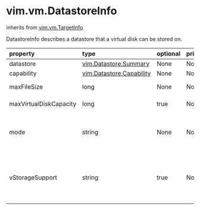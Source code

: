 vim.vm.DatastoreInfo
====================
inherits from [vim.vm.TargetInfo](docs/vim.vm.TargetInfo.md)


DatastoreInfo describes a datastore that a virtual disk can be   stored on.

| property | type | optional | priv | desc |
|:---------|:-----|:---------|:-----|:-----|
| datastore | [vim.Datastore.Summary](vim.Datastore.Summary.md "vim.Datastore.Summary") | None | None | Information about the datastore |
| capability | [vim.Datastore.Capability](vim.Datastore.Capability.md "vim.Datastore.Capability") | None | None | Information about the datastore capabilities |
| maxFileSize | long | None | None | The maximum size of a file that can reside on this datastore. |
| maxVirtualDiskCapacity | long | true | None | The maximum capacity of a virtual disk which can be created on this volume |
| mode | string | None | None | Access mode for this datastore. This is either   readOnly or readWrite. A virtual disk needs to be   stored on readWrite datastore. ISOs can be read   from a readOnly datastore.<br>See <a href="vim.host.MountInfo.AccessMode.md">HostMountMode</a><br> |
| vStorageSupport | string | true | None | Indicate the states of vStorage hardware acceleration  support for this datastore.  <p><br>See <a href="vim.host.FileSystemMountInfo.VStorageSupportStatus.md">FileSystemMountInfoVStorageSupportStatus</a><br> |


